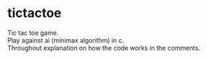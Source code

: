 # tictactoe
Tic tac toe game.\
Play against ai (minimax algorithm) in c.\
Throughout explanation on how the code works in the comments.

